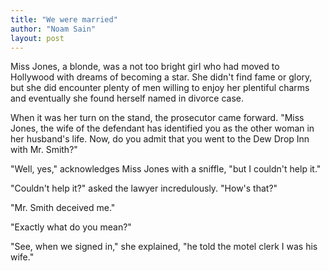 ```yaml
---
title: "We were married"
author: "Noam Sain"
layout: post
---
```


Miss Jones, a blonde, was a not too bright girl who had moved to Hollywood with dreams of becoming a star. She didn't find fame or glory, but she did encounter plenty of men willing to enjoy her plentiful charms and eventually she found herself named in divorce case.

When it was her turn on the stand, the prosecutor came forward. "Miss Jones, the wife of the defendant has identified you as the other woman in her husband's life. Now, do you admit that you went to the Dew Drop Inn with Mr. Smith?"

"Well, yes," acknowledges Miss Jones with a sniffle, "but I couldn't help it."

"Couldn't help it?" asked the lawyer incredulously. "How's that?"

"Mr. Smith deceived me."

"Exactly what do you mean?"

"See, when we signed in," she explained, "he told the motel clerk I was his wife."
